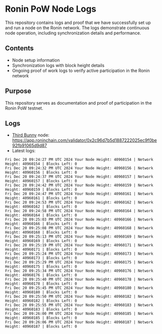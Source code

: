 # Ronin PoW Node Logs

This repository contains logs and proof that we have successfully set up and run a node on the Ronin network. The logs demonstrate continuous node operation, including synchronization details and performance.

## Contents

- Node setup information
- Synchronization logs with block height details
- Ongoing proof of work logs to verify active participation in the Ronin network

## Purpose

This repository serves as documentation and proof of participation in the Ronin PoW testnet.

## Logs

- [Third Bunny](https://thirdbunny.xyz/) node: https://app.roninchain.com/validator/0x2c96d7b5d1887222025ec9f0be92fb91065d9d87
- Latest logs:
```
Fri Dec 20 09:24:27 PM UTC 2024 Your Node Height: 40960154 | Network Height: 40960154 | Blocks Left: 0
Fri Dec 20 09:24:32 PM UTC 2024 Your Node Height: 40960156 | Network Height: 40960156 | Blocks Left: 0
Fri Dec 20 09:24:37 PM UTC 2024 Your Node Height: 40960157 | Network Height: 40960157 | Blocks Left: 0
Fri Dec 20 09:24:42 PM UTC 2024 Your Node Height: 40960159 | Network Height: 40960159 | Blocks Left: 0
Fri Dec 20 09:24:47 PM UTC 2024 Your Node Height: 40960161 | Network Height: 40960161 | Blocks Left: 0
Fri Dec 20 09:24:53 PM UTC 2024 Your Node Height: 40960162 | Network Height: 40960162 | Blocks Left: 0
Fri Dec 20 09:24:58 PM UTC 2024 Your Node Height: 40960164 | Network Height: 40960164 | Blocks Left: 0
Fri Dec 20 09:25:03 PM UTC 2024 Your Node Height: 40960166 | Network Height: 40960166 | Blocks Left: 0
Fri Dec 20 09:25:08 PM UTC 2024 Your Node Height: 40960168 | Network Height: 40960168 | Blocks Left: 0
Fri Dec 20 09:25:13 PM UTC 2024 Your Node Height: 40960169 | Network Height: 40960169 | Blocks Left: 0
Fri Dec 20 09:25:19 PM UTC 2024 Your Node Height: 40960171 | Network Height: 40960171 | Blocks Left: 0
Fri Dec 20 09:25:24 PM UTC 2024 Your Node Height: 40960173 | Network Height: 40960173 | Blocks Left: 0
Fri Dec 20 09:25:29 PM UTC 2024 Your Node Height: 40960175 | Network Height: 40960175 | Blocks Left: 0
Fri Dec 20 09:25:34 PM UTC 2024 Your Node Height: 40960176 | Network Height: 40960176 | Blocks Left: 0
Fri Dec 20 09:25:40 PM UTC 2024 Your Node Height: 40960178 | Network Height: 40960178 | Blocks Left: 0
Fri Dec 20 09:25:45 PM UTC 2024 Your Node Height: 40960180 | Network Height: 40960180 | Blocks Left: 0
Fri Dec 20 09:25:50 PM UTC 2024 Your Node Height: 40960182 | Network Height: 40960182 | Blocks Left: 0
Fri Dec 20 09:25:55 PM UTC 2024 Your Node Height: 40960183 | Network Height: 40960183 | Blocks Left: 0
Fri Dec 20 09:26:00 PM UTC 2024 Your Node Height: 40960185 | Network Height: 40960185 | Blocks Left: 0
Fri Dec 20 09:26:06 PM UTC 2024 Your Node Height: 40960187 | Network Height: 40960187 | Blocks Left: 0
```
